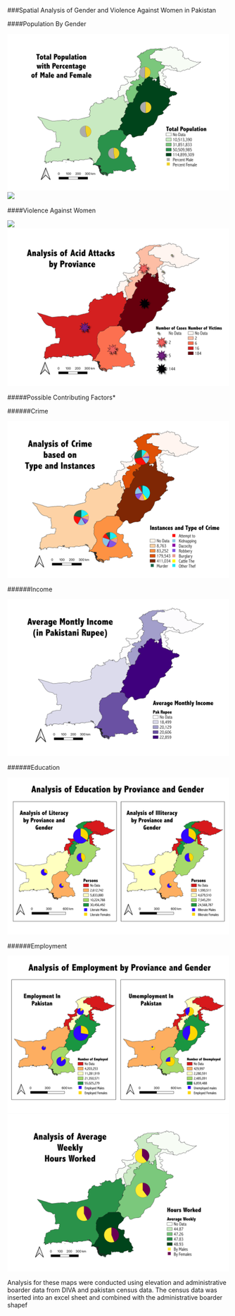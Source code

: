 ###Spatial Analysis of Gender and Violence Against Women in Pakistan


####Population By Gender

<img src="/images/Total_Pop.png"/>
<img src="/images/Pop51_16.gif"/>


####Violence Against Women

<img src="/images/GVB.png"/>
<img src="/images/Acid_attacks.png"/>

#####Possible Contributing Factors*

######Crime

<img src="/images/Crimes.png"/>

######Income

<img src="/images/income.png"/>

######Education

<img src="/images/Education_Total.png"/>

######Employment

<img src="/images/Employ.png"/>
<img src="/images/Hours.png"/>

Analysis for these maps were conducted using elevation and administrative boarder data 
from DIVA and pakistan census data. The census data was inserted into an excel sheet and 
combined with the administrative boarder shapef
